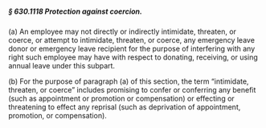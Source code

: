##### § 630.1118 Protection against coercion. #####

(a) An employee may not directly or indirectly intimidate, threaten, or coerce, or attempt to intimidate, threaten, or coerce, any emergency leave donor or emergency leave recipient for the purpose of interfering with any right such employee may have with respect to donating, receiving, or using annual leave under this subpart.

(b) For the purpose of paragraph (a) of this section, the term “intimidate, threaten, or coerce” includes promising to confer or conferring any benefit (such as appointment or promotion or compensation) or effecting or threatening to effect any reprisal (such as deprivation of appointment, promotion, or compensation).